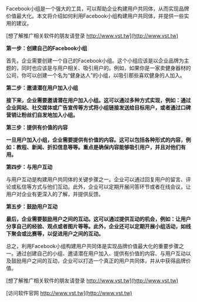 Facebook小组是一个强大的工具，可以帮助企业构建用户共同体，从而实现品牌价值最大化。本文将介绍如何利用Facebook小组构建用户共同体，并提供一些实用的建议。

[想了解推广相关软件的朋友请登录 http://www.vst.tw](http://www.vst.tw)

**第一步：创建自己的Facebook小组**

首先，企业需要创建一个自己的Facebook小组。这个小组应该是以企业品牌为主题的，同时也应该是与用户相关、吸引用户的。例如，如果你是一家卖健身器材的公司，你可以创建一个名为“健身达人”的小组，以吸引那些喜欢健身的人加入。

**第二步：邀请潜在用户加入小组**

**接下来，企业需要邀请潜在用户加入小组。这可以通过多种方式实现，例如：通过企业网站、社交媒体或广告宣传等方式将小组链接发送给目标用户，或者通过口碑营销让粉丝们自发地加入小组。**

**第三步：提供有价值的内容**

**一旦用户加入小组，企业需要提供有价值的内容。这可以包括各种形式的内容，例如：教程、新闻、折扣信息等等。重点是确保内容能够吸引用户，并且对他们有用。**

**第四步：与用户互动**

与用户互动是构建用户共同体的关键步骤之一。企业可以通过回复用户的留言、评论或私信等方式与他们互动。此外，企业可以定期开展问答环节或者在线会议，让用户对企业有更深入的了解，并提供反馈。

**第五步：鼓励用户互动**

**最后，企业需要鼓励用户之间的互动。这可以通过提供互动的机会，例如：让用户分享自己的经验、观点或者图片等等。此外，企业还可以定期开展小组活动，如线下聚会或比赛等，以促进用户之间的互动。**

总之，利用Facebook小组构建用户共同体是实现品牌价值最大化的重要步骤之一。通过创建自己的小组、邀请潜在用户加入、提供有价值的内容、与用户互动以及鼓励用户之间的互动，企业可以打造一个真正的用户共同体，并从中获得品牌价值。

[想了解推广相关软件的朋友请登录 http://www.vst.tw](http://www.vst.tw)


[访问软件官网 http://www.vst.tw](http://www.vst.tw)
